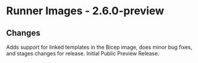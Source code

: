 # Runner Images - 2.6.0-preview

## Changes
Adds support for linked templates in the Bicep image, does minor bug fixes, and stages changes for release.
Initial Public Preview Release.